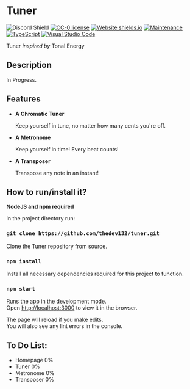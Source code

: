 # Tuner
![Discord Shield](https://discordapp.com/api/guilds/1030339236521582672/widget.png?style=shield)
[![CC-0 license](https://img.shields.io/badge/License-CC--0-blue.svg)](https://creativecommons.org/licenses/by-nd/4.0)
[![Website shields.io](https://img.shields.io/website-up-down-green-red/http/shields.io.svg)](https://cmon.letz.dev/)
[![Maintenance](https://img.shields.io/badge/Maintained%3F-yes-green.svg)](https://GitHub.com/thedev132/tuner/graphs/commit-activity)
[![TypeScript](https://badgen.net/badge/icon/typescript?icon=typescript&label)](https://typescriptlang.org)
[![Visual Studio Code](https://img.shields.io/badge/--007ACC?logo=visual%20studio%20code&logoColor=ffffff)](https://code.visualstudio.com/)

Tuner *inspired by* Tonal Energy

## Description

In Progress.

## Features

- **A Chromatic Tuner**

     Keep yourself in tune, no matter how many cents you're off.

- **A Metronome**

     Keep yourself in time! Every beat counts!

- **A Transposer**

     Transpose any note in an instant!
     
## How to run/install it?

**NodeJS and npm required**

In the project directory run:

### `git clone https://github.com/thedev132/tuner.git`  

Clone the Tuner repository from source.

### `npm install`

Install all necessary dependencies required for this project to function.

### `npm start`

Runs the app in the development mode.\
Open [http://localhost:3000](http://localhost:3000) to view it in the browser.

The page will reload if you make edits.\
You will also see any lint errors in the console.

## To Do List:

- Homepage 0%
- Tuner 0%
- Metronome 0%
- Transposer 0%
